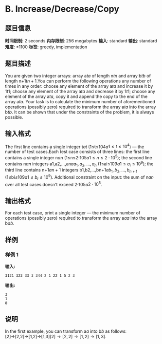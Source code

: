 # B. Increase/Decrease/Copy

## 题目信息

**时间限制**: 2 seconds
**内存限制**: 256 megabytes
**输入**: standard
**输出**: standard
**难度**: *1100
**标签**: greedy, implementation

## 题目描述

You are given two integer arrays: array a$t$$a$ of length n$t$$n$ and array b$t$$b$ of length n+1$t$$n+1$.You can perform the following operations any number of times in any order: choose any element of the array a$t$$a$ and increase it by 1$t$$1$; choose any element of the array a$t$$a$ and decrease it by 1$t$$1$; choose any element of the array a$t$$a$, copy it and append the copy to the end of the array a$t$$a$. Your task is to calculate the minimum number of aforementioned operations (possibly zero) required to transform the array a$t$$a$ into the array b$t$$b$. It can be shown that under the constraints of the problem, it is always possible.

## 输入格式

The first line contains a single integer t$a$$t$ (1≤t≤104$a$$1 \le t \le 10^4$) — the number of test cases.Each test case consists of three lines: the first line contains a single integer n$a$$n$ (1≤n≤2⋅105$a$$1 \le n \le 2 \cdot 10^5$); the second line contains n$a$$n$ integers a1,a2,…,an$a$$a_1, a_2, \dots, a_n$ (1≤ai≤109$a$$1 \le a_i \le 10^9$); the third line contains n+1$a$$n + 1$ integers b1,b2,…,bn+1$a$$b_1, b_2, \dots, b_{n + 1}$ (1≤bi≤109$a$$1 \le b_i \le 10^9$). Additional constraint on the input: the sum of n$a$$n$ over all test cases doesn't exceed 2⋅105$a$$2 \cdot 10^5$.

## 输出格式

For each test case, print a single integer — the minimum number of operations (possibly zero) required to transform the array a$a$$a$ into the array b$a$$b$.

## 样例

### 样例 1

**输入:**
```
3121 323 33 3 344 2 1 22 1 5 2 3
```

**输出:**
```
3
1
8
```

## 说明

In the first example, you can transform a$a$ into b$b$ as follows: [2]→[2,2]→[1,2]→[1,3]$[2] \rightarrow [2, 2] \rightarrow [1, 2] \rightarrow [1, 3]$.
